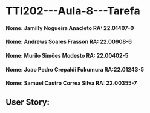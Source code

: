# TTI202---Aula-8---Tarefa

#### Nome: Jamilly Nogueira Anacleto RA: 22.01407-0
#### Nome: Andrews Soares Frasson RA: 22.00908-6
#### Nome: Murilo Simões Modesto RA: 22.00402-5
#### Nome: Joao Pedro Crepaldi Fukumura RA:22.01243-5
#### Nome: Samuel Castro Correa Silva RA: 22.00355-7


## User Story:



